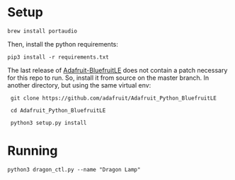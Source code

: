 # Setup

```
brew install portaudio
```

Then, install the python requirements:
```
pip3 install -r requirements.txt
```

The last release of [Adafruit-BluefruitLE](https://github.com/adafruit/Adafruit_Python_BluefruitLE) does not contain a patch necessary for this repo to run.
So, install it from source on the master branch.
In another directory, but using the same virtual env:

```
 git clone https://github.com/adafruit/Adafruit_Python_BluefruitLE

 cd Adafruit_Python_BluefruitLE

 python3 setup.py install
 ```

 # Running

 ```
 python3 dragon_ctl.py --name "Dragon Lamp"
 ```

